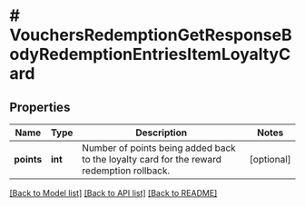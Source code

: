 # # VouchersRedemptionGetResponseBodyRedemptionEntriesItemLoyaltyCard

## Properties

Name | Type | Description | Notes
------------ | ------------- | ------------- | -------------
**points** | **int** | Number of points being added back to the loyalty card for the reward redemption rollback. | [optional]

[[Back to Model list]](../../README.md#models) [[Back to API list]](../../README.md#endpoints) [[Back to README]](../../README.md)
